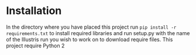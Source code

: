 # Installation
In the directory where you have placed this project run `pip install -r requirements.txt` to install required libraries and run setup.py with the name of the Illustris run you wish to work on to download require files.  This project require Python 2
